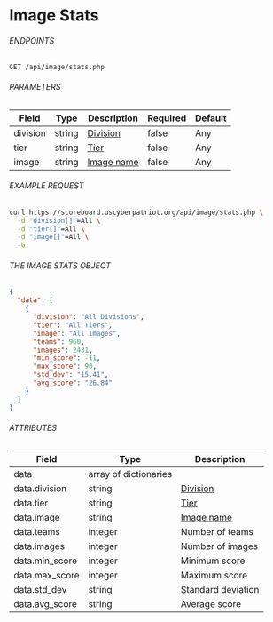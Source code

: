 # Image Stats

###### ENDPOINTS

```http
GET /api/image/stats.php
```

###### PARAMETERS

| Field    | Type    | Description                                                                                               | Required | Default |
|----------|---------|-----------------------------------------------------------------------------------------------------------|----------|---------|
| division | string  | [Division](https://github.com/afacyberpatriot/cyberpatriot-api-docs/blob/main/docs/Reference.md#division) | false    | Any     |
| tier     | string  | [Tier](https://github.com/afacyberpatriot/cyberpatriot-api-docs/blob/main/docs/Reference.md#tier)         | false    | Any     |
| image    | string  | [Image name](https://github.com/afacyberpatriot/cyberpatriot-api-docs/blob/main/docs/Reference.md#image)  | false    | Any     |

###### EXAMPLE REQUEST

```bash
curl https://scoreboard.uscyberpatriot.org/api/image/stats.php \
  -d "division[]"=All \
  -d "tier[]"=All \
  -d "image[]"=All \
  -G
```

###### THE IMAGE STATS OBJECT

```json
{
  "data": [
    {
      "division": "All Divisions",
      "tier": "All Tiers",
      "image": "All Images",
      "teams": 960,
      "images": 2431,
      "min_score": -11,
      "max_score": 90,
      "std_dev": "15.41",
      "avg_score": "26.84"
    }
  ]
}
```

###### ATTRIBUTES

| Field          | Type                  | Description                                                                                               |
|----------------|-----------------------|-----------------------------------------------------------------------------------------------------------|
| data           | array of dictionaries |                                                                                                           |
| data.division  | string                | [Division](https://github.com/afacyberpatriot/cyberpatriot-api-docs/blob/main/docs/Reference.md#division) |
| data.tier      | string                | [Tier](https://github.com/afacyberpatriot/cyberpatriot-api-docs/blob/main/docs/Reference.md#tier)         |
| data.image     | string                | [Image name](https://github.com/afacyberpatriot/cyberpatriot-api-docs/blob/main/docs/Reference.md#image)  |
| data.teams     | integer               | Number of teams                                                                                           |
| data.images    | integer               | Number of images                                                                                          |
| data.min_score | integer               | Minimum score                                                                                             |
| data.max_score | integer               | Maximum score                                                                                             |
| data.std_dev   | string                | Standard deviation                                                                                        |
| data.avg_score | string                | Average score                                                                                             |
